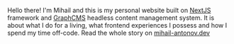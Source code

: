 Hello there! I'm Mihail and this is my personal website built on [NextJS](https://nextjs.org/) framework and [GraphCMS](https://graphcms.com/) headless content management system. It is about what I do for a living, what frontend experiences I possess and how I spend my time off-code. Read the whole story on [mihail-antonov.dev](https://mihail-antonov.dev/)
